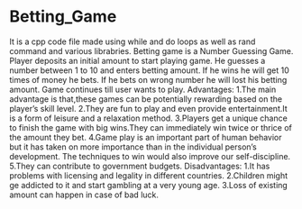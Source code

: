 # Betting_Game


It is a cpp code file made using while and do loops as well as rand command and various librabries.
Betting game is a Number Guessing Game. Player deposits an initial amount to start playing game. He guesses a number
between 1 to 10 and enters betting amount. If he wins he will get 10 times of money he bets. If he bets on wrong
number he will lost his betting amount. Game continues till user wants to play.
Advantages:
1.The main advantage is that,these games can be potentially rewarding based on the player’s skill level.
2.They are fun to play and even provide entertainment.It is a form of leisure and a relaxation method.
3.Players get a unique chance to finish the game with big wins.They can immediately win twice or thrice of the
amount they bet.
4.Game play is an important part of human behavior but it has taken on more importance than in the individual
person’s development. The techniques to win would also improve our self-discipline.
5.They can contribute to government budgets.
Disadvantages:
1.It has problems with licensing and legality in different countries.
2.Children might ge addicted to it and start gambling at a very young age.
3.Loss of existing amount can happen in case of bad luck.
